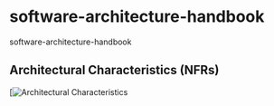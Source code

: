 #  software-architecture-handbook
software-architecture-handbook

## Architectural Characteristics (NFRs)

[![Architectural Characteristics](https://github.com/sumitDas28/software-architecture-handbook/blob/main/NFR.png)
